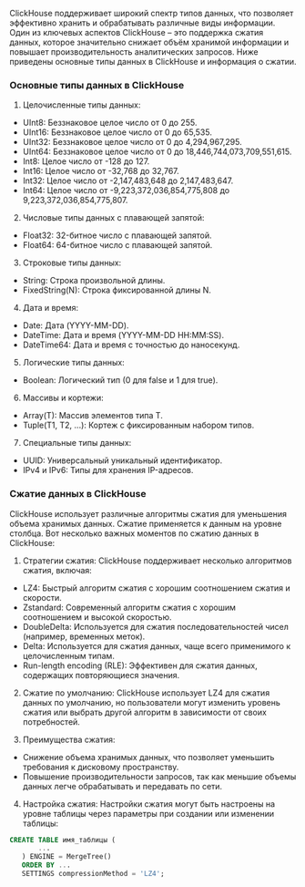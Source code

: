 ClickHouse поддерживает широкий спектр типов данных, что позволяет эффективно хранить и обрабатывать различные виды информации. Один из ключевых аспектов ClickHouse – это поддержка сжатия данных, которое значительно снижает объём хранимой информации и повышает производительность аналитических запросов. Ниже приведены основные типы данных в ClickHouse и информация о сжатии.

### Основные типы данных в ClickHouse

1. Целочисленные типы данных:
- UInt8: Беззнаковое целое число от 0 до 255.
- UInt16: Беззнаковое целое число от 0 до 65,535.
- UInt32: Беззнаковое целое число от 0 до 4,294,967,295.
- UInt64: Беззнаковое целое число от 0 до 18,446,744,073,709,551,615.
- Int8: Целое число от -128 до 127.
- Int16: Целое число от -32,768 до 32,767.
- Int32: Целое число от -2,147,483,648 до 2,147,483,647.
- Int64: Целое число от -9,223,372,036,854,775,808 до 9,223,372,036,854,775,807.

2. Числовые типы данных с плавающей запятой:
- Float32: 32-битное число с плавающей запятой.
- Float64: 64-битное число с плавающей запятой.

3. Строковые типы данных:
- String: Строка произвольной длины.
- FixedString(N): Строка фиксированной длины N.

4. Дата и время:
- Date: Дата (YYYY-MM-DD).
- DateTime: Дата и время (YYYY-MM-DD HH:MM:SS).
- DateTime64: Дата и время с точностью до наносекунд.

5. Логические типы данных:
- Boolean: Логический тип (0 для false и 1 для true).

6. Массивы и кортежи:
- Array(T): Массив элементов типа T.
- Tuple(T1, T2, ...): Кортеж с фиксированным набором типов.

7. Специальные типы данных:
- UUID: Универсальный уникальный идентификатор.
- IPv4 и IPv6: Типы для хранения IP-адресов.

### Сжатие данных в ClickHouse

ClickHouse использует различные алгоритмы сжатия для уменьшения объема хранимых данных. Сжатие применяется к данным на уровне столбца. Вот несколько важных моментов по сжатию данных в ClickHouse:

1. Стратегии сжатия:
ClickHouse поддерживает несколько алгоритмов сжатия, включая:
- LZ4: Быстрый алгоритм сжатия с хорошим соотношением сжатия и скорости.
- Zstandard: Современный алгоритм сжатия с хорошим соотношением и высокой скоростью.
- DoubleDelta: Используется для сжатия последовательностей чисел (например, временных меток).
- Delta: Используется для сжатия данных, чаще всего применимого к целочисленным типам.
- Run-length encoding (RLE): Эффективен для сжатия данных, содержащих повторяющиеся значения.

2. Сжатие по умолчанию:
ClickHouse использует LZ4 для сжатия данных по умолчанию, но пользователи могут изменить уровень сжатия или выбрать другой алгоритм в зависимости от своих потребностей.

3. Преимущества сжатия:
- Снижение объема хранимых данных, что позволяет уменьшить требования к дисковому пространству.
- Повышение производительности запросов, так как меньшие объемы данных легче обрабатывать и передавать по сети.

4. Настройка сжатия:
Настройки сжатия могут быть настроены на уровне таблицы через параметры при создании или изменении таблицы:
```sql
CREATE TABLE имя_таблицы (
       ...
   ) ENGINE = MergeTree()
   ORDER BY ...
   SETTINGS compressionMethod = 'LZ4';
```

